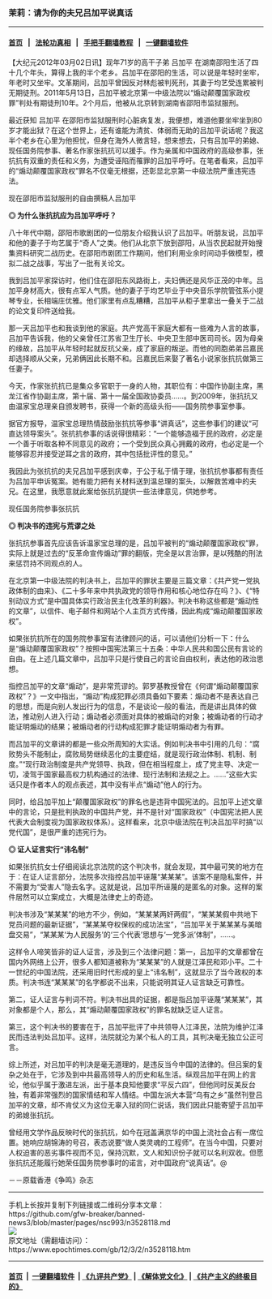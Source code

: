 ### 茉莉：请为你的夫兄吕加平说真话
------------------------

#### [首页](https://github.com/gfw-breaker/banned-news3/blob/master/README.md) &nbsp;&nbsp;|&nbsp;&nbsp; [法轮功真相](https://github.com/begood0513/basic/blob/master/README.md)  &nbsp;&nbsp;|&nbsp;&nbsp; [手把手翻墙教程](https://github.com/gfw-breaker/guides/wiki)  &nbsp;&nbsp;|&nbsp;&nbsp; [一键翻墙软件](https://github.com/gfw-breaker/nogfw/blob/master/README.md)  



<div><p>
 【大纪元2012年03月02日讯】现年71岁的高干子弟
 <ok href="https://www.epochtimes.com/gb/tag/%E5%90%95%E5%8A%A0%E5%B9%B3.html">
  吕加平
 </ok>
 在湖南邵阳生活了四十几个年头，算得上我的半个老乡。吕加平在邵阳的生活，可以说是年轻时坐牢，年老时又坐牢。文革期间，吕加平曾因反对林彪被判死刑，其妻于均艺受连累被判无期徒刑。2011年5月13日，吕加平被北京第一中级法院以“煽动颠覆国家政权罪”判处有期徒刑10年。2个月后，他被从北京转到湖南省邵阳市监狱服刑。
</p>
<p>
 最近获知
 <ok href="https://www.epochtimes.com/gb/tag/%E5%90%95%E5%8A%A0%E5%B9%B3.html">
  吕加平
 </ok>
 在邵阳市监狱服刑时心脏病复发，我便想，难道他要坐牢坐到80岁才能出狱？在这个世界上，还有谁能为清贫、体弱而无助的吕加平说话呢？我这半个老乡在心里为他担忧，但身在海外人微言轻，想来想去，只有吕加平的弟媳、现任国务院参事、著名作家张抗抗可以援手。作为亲属和中国政府的高级参事，张抗抗有双重的责任和义务，为遭受诬陷而罹罪的吕加平呼吁。在笔者看来，吕加平的“煽动颠覆国家政权”罪名不仅毫无根据，还彰显北京第一中级法院严重违宪违法。
</p>
<p>
 现在邵阳市监狱服刑的自由撰稿人吕加平
</p>
<p>
 <b>
  ◎ 为什么张抗抗应为吕加平呼吁？
 </b>
</p>
<p>
 八十年代中期，邵阳市歌剧团的一位朋友介绍我认识了吕加平。听朋友说，吕加平和他的妻子于均艺属于“奇人”之类。他们从北京下放到邵阳，从当农民起就开始搜集资料研究二战历史。在邵阳市剧团工作期间，他们利用业余时间动手做模型，模拟二战之战事，写出了一批有关论文。
</p>
<p>
 我到吕加平家探访时，他们住在邵阳东风路街上，夫妇俩还是风华正茂的中年。吕加平身材高大，很有点军人气质。他的妻子于均艺毕业于中央音乐学院管弦系小提琴专业，长相端庄优雅。他们家里有点乱糟糟，吕加平从柜子里拿出一叠关于二战的论文复印件送给我。
</p>
<p>
 那一天吕加平也和我谈到他的家庭。共产党高干家庭大都有一些难为人言的故事，吕加平告诉我，他的父亲曾任江苏省卫生厅长、中央卫生部中医司司长。因为母亲的缘故，吕加平从年轻时起就反抗父亲，成了家庭的叛逆。而他的同胞弟弟吕嘉民却选择顺从父亲，兄弟俩因此长期不和。吕嘉民后来娶了著名小说家张抗抗做第三任妻子。
</p>
<p>
 今天，作家张抗抗已是集众多官职于一身的人物，其职位有：中国作协副主席，黑龙江省作协副主席，第十届、第十一届全国政协委员……。到2009年，张抗抗又由温家宝总理亲自颁发聘书，获得一个新的高级头衔——国务院参事室参事。
</p>
<p>
 据官方报导，温家宝总理热情鼓励张抗抗等参事“讲真话”，这些参事们的建议“可直达领导案头”。张抗抗参事的话说得很精彩：“一个能够造福于民的政府，必定是一个善于听取各种不同意见的政府；一个受到民众真心拥戴的政府，也必定是一个能够容忍并接受逆耳之言的政府，其中包括批评性的意见。”
</p>
<p>
 我因此为张抗抗的夫兄吕加平感到庆幸，于公于私于情于理，张抗抗参事都有责任为吕加平申诉冤案。她有能力把有关材料送到温总理的案头，以解救苦难中的夫兄。在这里，我愿意就此案给张抗抗提供一些法律意见，供她参考。
</p>
<p>
 现任国务院参事张抗抗
</p>
<p>
 <b>
  ◎ 判决书的违宪与荒谬之处
 </b>
</p>
<p>
 张抗抗参事首先应该告诉温家宝总理的是，吕加平被判的“煽动颠覆国家政权”罪，实际上就是过去的“反革命宣传煽动”罪的翻版，完全是以言治罪，是以残酷的刑法来惩罚持不同观点的人。
</p>
<p>
 在北京第一中级法院的判决书上，吕加平的罪状主要是三篇文章：《共产党一党执政体制的由来》、《二十多年来中共执政党的领导作用和核心地位存在吗？》、《“特别动议方式”是中国具体实行政治民主化改革的利器》。判决书称这些都是“煽动性的文章”，以信件、电子邮件和网站个人主页方式传播，因此构成“煽动颠覆国家政权”。
</p>
<p>
 如果张抗抗所在的国务院参事室有法律顾问的话，可以请他们分析一下：什么是“煽动颠覆国家政权”？按照中国宪法第三十五条：中华人民共和国公民有言论的自由。在上述几篇文章中，吕加平只是行使自己的言论自由权利，表达他的政治思想。
</p>
<p>
 指控吕加平的文章“煽动”，是非常荒谬的。郭罗基教授曾在《何谓“煽动颠覆国家政权”？》一文中指出，“煽动”构成犯罪必须具备如下要素：煽动者不是表达自己的思想，而是向别人发出行为的信息，不是谈论一般的看法，而是讲出具体的做法，推动别人进入行动；煽动者必须面对具体的被煽动的对象；被煽动者的行动才能证明煽动的结果；被煽动者的行动构成犯罪才能证明煽动者为有罪。
</p>
<p>
 而吕加平的文章讲的都是一些众所周知的大实话。例如判决书中引用的几句：“腐败势头不能制止，腐败局势继续恶化的主要症结，就是现行政治体制、机制、制度。”“现行政治制度是共产党领导、执政，但在相当程度上，成了党主导、决定一切，凌驾于国家最高权力机构通过的法律、现行法制和法规之上。……”这些大实话只是作者本人的观点表述，其中没有半点“煽动”他人的行为。
</p>
<p>
 同时，给吕加平加上“颠覆国家政权”的罪名也是违背中国宪法的。吕加平上述文章中的言论，只是批判执政的中国共产党，并不是针对“国家政权”（中国宪法把人民代表大会制度视为国家政权体系）。这样看来，北京中级法院在判决吕加平时搞“以党代国”，是很严重的违宪行为。
</p>
<p>
 <b>
  ◎ 证人证言实行“讳名制”
 </b>
</p>
<p>
 如果张抗抗女士仔细阅读北京法院的这个判决书，就会发现，其中最可笑的地方在于：在证人证言部分，法院多次指控吕加平诬蔑“某某某”。该案不是隐私案件，并不需要为“受害人”隐去名字。这就是说，吕加平所诬蔑的是匿名的对象。这样的案件居然可以立案成立，大概是法律史上的奇迹。
</p>
<p>
 判决书涉及“某某某”的地方不少，例如，“某某某两奸两假”，“某某某假中共地下党员问题的最新证据”，“某某某夺权保权的成功法宝”，“吕加平关于某某某与美暗盘交易”，“某某某‘为人民服务’的‘三个代表’思想与‘一党多派’体制”，……。
</p>
<p>
 这样令人啼笑皆非的证人证言，涉及到三个法律问题：第一，吕加平的文章都曾在国内外网络上公开，很多人都知道被称为“某某某”的人就是江泽民和邓小平。二十一世纪的中国法院，还采用旧时代形成的皇上“讳名制”，这就显示了当今政权的本质。判决书连“某某某”的名字都说不出来，只能说明其证人证言缺乏可靠性。
</p>
<p>
 第二，证人证言与判词不符。判决书出具的证据，都是指吕加平诬蔑“某某某”，其对象都是个人，那么，其“煽动颠覆国家政权”的罪名就缺乏证人证言。
</p>
<p>
 第三，这个判决书的要害在于，吕加平批评了中共领导人江泽民，法院为维护江泽民而违法判处吕加平。这样，法院就沦为某个私人的工具，其判决毫无独立公正可言。
</p>
<p>
 综上所述，对吕加平的判决是毫无道理的，是违反当今中国的法律的。但吕案的复杂之处在于，它涉及到中共最高领导人的历史和私生活。纵观吕加平在网上的言论，他似乎属于激进左派，出于基本良知他要求“平反六四”，但他同时反美反台独，有着非常强烈的国家情结和军人情结。中国左派大本营“乌有之乡”虽然刊登吕加平的文章，却不肯仗义为这位无辜入狱的同仁说话，我们因此只能寄望于吕加平的弟媳张抗抗。
</p>
<p>
 曾经用文学作品反映时代的张抗抗，如今在冠盖满京华的中国上流社会占有一席位置。她响应胡锦涛的号召，表态说要“做人类灵魂的工程师”。在当今中国，只要对人权迫害的恶劣事件视而不见，保持沉默，文人和知识份子就可以名利双收。但愿张抗抗还能履行她荣任国务院参事时的诺言，对中国政府“说真话”。@
</p>
<p>
 －－原载香港《争鸣》杂志
</p>
</div>
<hr/>
手机上长按并复制下列链接或二维码分享本文章：<br/>
https://github.com/gfw-breaker/banned-news3/blob/master/pages/nsc993/n3528118.md <br/>
<a href='https://github.com/gfw-breaker/banned-news3/blob/master/pages/nsc993/n3528118.md'><img src='https://github.com/gfw-breaker/banned-news3/blob/master/pages/nsc993/n3528118.md.png'/></a> <br/>
原文地址（需翻墙访问）：https://www.epochtimes.com/gb/12/3/2/n3528118.htm


------------------------
#### [首页](https://github.com/gfw-breaker/banned-news3/blob/master/README.md) &nbsp;|&nbsp; [一键翻墙软件](https://github.com/gfw-breaker/nogfw/blob/master/README.md) &nbsp;| [《九评共产党》](https://github.com/gfw-breaker/9ping.md/blob/master/README.md#九评之一评共产党是什么) | [《解体党文化》](https://github.com/gfw-breaker/jtdwh.md/blob/master/README.md) | [《共产主义的终极目的》](https://github.com/gfw-breaker/gczydzjmd.md/blob/master/README.md)


<img src='http://gfw-breaker.win/banned-news3/pages/nsc993/n3528118.md' width='0px' height='0px'/>